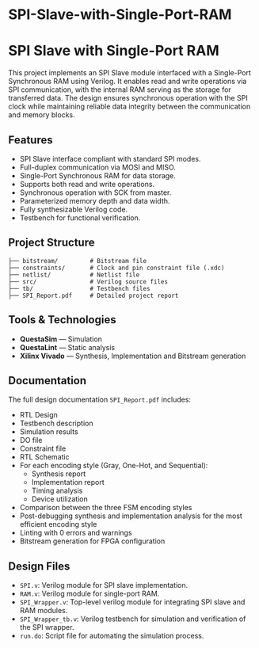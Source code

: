 # SPI-Slave-with-Single-Port-RAM
# SPI Slave with Single-Port RAM

This project implements an SPI Slave module interfaced with a Single-Port Synchronous RAM using Verilog.
It enables read and write operations via SPI communication, with the internal RAM serving as the storage for transferred data. The design ensures synchronous operation with the SPI clock while maintaining reliable data integrity between the communication and memory blocks.

## Features

- SPI Slave interface compliant with standard SPI modes.
- Full-duplex communication via MOSI and MISO.
- Single-Port Synchronous RAM for data storage.
- Supports both read and write operations.
- Synchronous operation with SCK from master.
- Parameterized memory depth and data width.
- Fully synthesizable Verilog code.
- Testbench for functional verification.

## Project Structure

```
├── bitstream/         # Bitstream file
├── constraints/       # Clock and pin constraint file (.xdc)
├── netlist/           # Netlist file
├── src/               # Verilog source files
├── tb/                # Testbench files
├── SPI_Report.pdf     # Detailed project report
```

## Tools & Technologies

- **QuestaSim** — Simulation
- **QuestaLint** — Static analysis
- **Xilinx Vivado** — Synthesis, Implementation and Bitstream generation

## Documentation

The full design documentation `SPI_Report.pdf` includes:
- RTL Design  
- Testbench description  
- Simulation results  
- DO file
- Constraint file
- RTL Schematic  
- For each encoding style (Gray, One-Hot, and Sequential):
  - Synthesis report  
  - Implementation report  
  - Timing analysis  
  - Device utilization 
- Comparison between the three FSM encoding styles
- Post-debugging synthesis and implementation analysis for the most efficient encoding style 
- Linting with 0 errors and warnings
- Bitstream generation for FPGA configuration

## Design Files

- `SPI.v`: Verilog module for SPI slave implementation.  
- `RAM.v`: Verilog module for single-port RAM.  
- `SPI_Wrapper.v`: Top-level verilog module for integrating SPI slave and RAM modules.  
- `SPI_Wrapper_tb.v`: Verilog testbench for simulation and verification of the SPI wrapper.  
- `run.do`: Script file for automating the simulation process.  

